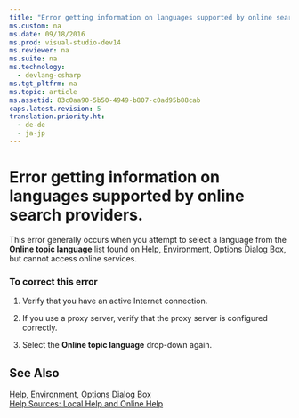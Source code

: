 ```yaml
---
title: "Error getting information on languages supported by online search providers."
ms.custom: na
ms.date: 09/18/2016
ms.prod: visual-studio-dev14
ms.reviewer: na
ms.suite: na
ms.technology: 
  - devlang-csharp
ms.tgt_pltfrm: na
ms.topic: article
ms.assetid: 83c0aa90-5b50-4949-b807-c0ad95b88cab
caps.latest.revision: 5
translation.priority.ht: 
  - de-de
  - ja-jp
---
```

# Error getting information on languages supported by online search providers.
This error generally occurs when you attempt to select a language from the **Online topic language** list found on [Help, Environment, Options Dialog Box](assetId:///a2a5dff5-70a5-4f14-bf4c-66793894de6a), but cannot access online services.  
  
### To correct this error  
  
1.  Verify that you have an active Internet connection.  
  
2.  If you use a proxy server, verify that the proxy server is configured correctly.  
  
3.  Select the **Online topic language** drop-down again.  
  
## See Also  
 [Help, Environment, Options Dialog Box](assetId:///a2a5dff5-70a5-4f14-bf4c-66793894de6a)   
 [Help Sources: Local Help and Online Help](assetId:///79226b56-c543-45d8-b8e6-beeb988a3e21)